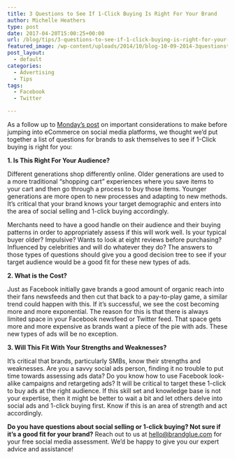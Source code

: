 ```yaml
---
title: 3 Questions to See If 1-Click Buying Is Right For Your Brand
author: Michelle Heathers
type: post
date: 2017-04-20T15:00:25+00:00
url: /blog/tips/3-questions-to-see-if-1-click-buying-is-right-for-your-brand
featured_image: /wp-content/uploads/2014/10/blog-10-09-2014-3questionstoseeif1clickbuyingisrightforyourbrand.jpg
post_layout:
  - default
categories:
  - Advertising
  - Tips
tags:
  - Facebook
  - Twitter

---
```

As a follow up to <a title="4 Important Considerations to Make Before Jumping Into eCommerce on Social Media" href="http://localhost/brandglue/old-website/blog/social-media-tips/4-important-considerations-to-make-before-jumping-into-ecommerce-on-social-media" target="_blank" rel="noopener">Monday’s post</a> on important considerations to make before jumping into eCommerce on social media platforms, we thought we’d put together a list of questions for brands to ask themselves to see if 1-Click buying is right for you:

**1. Is This Right For Your Audience?**

Different generations shop differently online. Older generations are used to a more traditional &#8220;shopping cart&#8221; experiences where you save items to your cart and then go through a process to buy those items. Younger generations are more open to new processes and adapting to new methods. It’s critical that your brand knows your target demographic and enters into the area of social selling and 1-click buying accordingly.

Merchants need to have a good handle on their audience and their buying patterns in order to appropriately assess if this will work well. Is your typical buyer older? Impulsive? Wants to look at eight reviews before purchasing? Influenced by celebrities and will do whatever they do? The answers to those types of questions should give you a good decision tree to see if your target audience would be a good fit for these new types of ads.

**2. What is the Cost?**

Just as Facebook initially gave brands a good amount of organic reach into their fans newsfeeds and then cut that back to a pay-to-play game, a similar trend could happen with this. If it&#8217;s successful, we see the cost becoming more and more exponential. The reason for this is that there is always limited space in your Facebook newsfeed or Twitter feed. That space gets more and more expensive as brands want a piece of the pie with ads. These new types of ads will be no exception.

**3. Will This Fit With Your Strengths and Weaknesses?**

It’s critical that brands, particularly SMBs, know their strengths and weaknesses. Are you a savvy social ads person, finding it no trouble to put time towards assessing ads data? Do you know how to use Facebook look-alike campaigns and retargeting ads? It will be critical to target these 1-click to buy ads at the right audience. If this skill set and knowledge base is not your expertise, then it might be better to wait a bit and let others delve into social ads and 1-click buying first. Know if this is an area of strength and act accordingly.

**Do you have questions about social selling or 1-click buying? Not sure if it’s a good fit for your brand?** Reach out to us at <a href="hello@brandglue.com" target="_blank" rel="noopener">hello@brandglue.com</a> for your free social media assessment. We’d be happy to give you our expert advice and assistance!